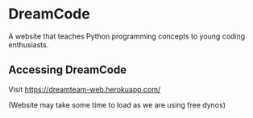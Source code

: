 # DreamCode

A website that teaches Python programming concepts to young coding enthusiasts.  

## Accessing DreamCode

Visit https://dreamteam-web.herokuapp.com/

(Website may take some time to load as we are using free dynos)
